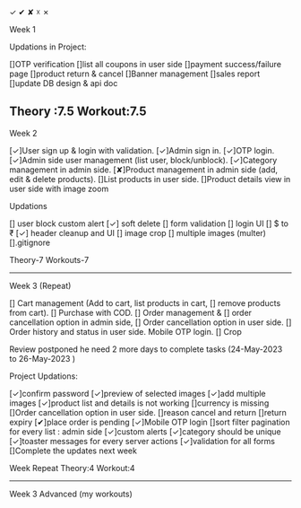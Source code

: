 ✓ ✔ ✘ ☓ ✗


Week 1

Updations in Project:

[]OTP verification
[]list all coupons in user side
[]payment success/failure page
[]product return & cancel
[]Banner management
[]sales report
[]update DB design & api doc

Theory :7.5
Workout:7.5
-------------------
Week 2

[✓]User sign up & login with validation.
[✓]Admin sign in.
[✓]OTP login.
[✓]Admin side user management (list user, block/unblock).
[✓]Category management in admin side.
[✘]Product management in admin side (add, edit & delete products).
[]List products in user side.
[]Product details view in user side with image zoom

Updations

[] user block custom alert
[✓] soft delete 
[] form validation
[] login UI
[] $ to ₹
[✓] header cleanup and UI
[] image crop
[] multiple images (multer)
[].gitignore

Theory-7
Workouts-7

--------------------

Week 3 (Repeat)

[] Cart management (Add to cart, list products in cart,
[] remove products from cart).
[] Purchase with COD.
[] Order management &
[] order cancellation option in admin side,
[] Order cancellation option in user side.
[] Order history and status in user side. Mobile OTP login.
[] Crop

Review postponed  he need 2 more days 
to complete  tasks
(24-May-2023 to 26-May-2023 )

Project Updations:

[✓]confirm password
[✓]preview of selected images
[✓]add multiple images
[✓]product list and details is not working
[]currency is missing
[]Order cancellation option in user side.
[]reason cancel and return 
[]return expiry
[✔]place order is pending
[✓]Mobile OTP login
[]sort filter pagination for every list : admin side
[✓]custom alerts
[✓]category should be unique
[✓]toaster messages for every server actions
[✓]validation for all forms
[]Complete the updates next week

Week Repeat
Theory:4
Workout:4

---------------------

Week 3 Advanced (my workouts)




